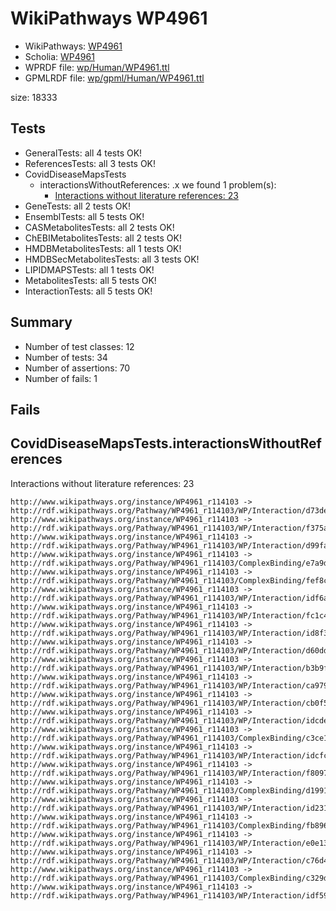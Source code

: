 # WikiPathways WP4961

* WikiPathways: [WP4961](https://identifiers.org/wikipathways:WP4961)
* Scholia: [WP4961](https://scholia.toolforge.org/wikipathways/WP4961)
* WPRDF file: [wp/Human/WP4961.ttl](../wp/Human/WP4961.ttl)
* GPMLRDF file: [wp/gpml/Human/WP4961.ttl](../wp/gpml/Human/WP4961.ttl)

size: 18333
## Tests
* GeneralTests: all 4 tests OK!
* ReferencesTests: all 3 tests OK!
* CovidDiseaseMapsTests
    * interactionsWithoutReferences: .x we found 1 problem(s):
        * [Interactions without literature references: 23](#9701cd03)
* GeneTests: all 2 tests OK!
* EnsemblTests: all 5 tests OK!
* CASMetabolitesTests: all 2 tests OK!
* ChEBIMetabolitesTests: all 2 tests OK!
* HMDBMetabolitesTests: all 1 tests OK!
* HMDBSecMetabolitesTests: all 3 tests OK!
* LIPIDMAPSTests: all 1 tests OK!
* MetabolitesTests: all 5 tests OK!
* InteractionTests: all 5 tests OK!


## Summary

* Number of test classes: 12
* Number of tests: 34
* Number of assertions: 70
* Number of fails: 1

## Fails

<a name="9701cd03" />

## CovidDiseaseMapsTests.interactionsWithoutReferences

Interactions without literature references: 23
```
http://www.wikipathways.org/instance/WP4961_r114103 -> http://rdf.wikipathways.org/Pathway/WP4961_r114103/WP/Interaction/d73de
http://www.wikipathways.org/instance/WP4961_r114103 -> http://rdf.wikipathways.org/Pathway/WP4961_r114103/WP/Interaction/f375a
http://www.wikipathways.org/instance/WP4961_r114103 -> http://rdf.wikipathways.org/Pathway/WP4961_r114103/WP/Interaction/d99fa
http://www.wikipathways.org/instance/WP4961_r114103 -> http://rdf.wikipathways.org/Pathway/WP4961_r114103/ComplexBinding/e7a9d
http://www.wikipathways.org/instance/WP4961_r114103 -> http://rdf.wikipathways.org/Pathway/WP4961_r114103/ComplexBinding/fef8c
http://www.wikipathways.org/instance/WP4961_r114103 -> http://rdf.wikipathways.org/Pathway/WP4961_r114103/WP/Interaction/idf6aa73a2
http://www.wikipathways.org/instance/WP4961_r114103 -> http://rdf.wikipathways.org/Pathway/WP4961_r114103/WP/Interaction/fc1c4
http://www.wikipathways.org/instance/WP4961_r114103 -> http://rdf.wikipathways.org/Pathway/WP4961_r114103/WP/Interaction/id8f3d31d3
http://www.wikipathways.org/instance/WP4961_r114103 -> http://rdf.wikipathways.org/Pathway/WP4961_r114103/WP/Interaction/d60dd
http://www.wikipathways.org/instance/WP4961_r114103 -> http://rdf.wikipathways.org/Pathway/WP4961_r114103/WP/Interaction/b3b9f
http://www.wikipathways.org/instance/WP4961_r114103 -> http://rdf.wikipathways.org/Pathway/WP4961_r114103/WP/Interaction/ca979
http://www.wikipathways.org/instance/WP4961_r114103 -> http://rdf.wikipathways.org/Pathway/WP4961_r114103/WP/Interaction/cb0f5
http://www.wikipathways.org/instance/WP4961_r114103 -> http://rdf.wikipathways.org/Pathway/WP4961_r114103/WP/Interaction/idcde3e513
http://www.wikipathways.org/instance/WP4961_r114103 -> http://rdf.wikipathways.org/Pathway/WP4961_r114103/ComplexBinding/c3ce1
http://www.wikipathways.org/instance/WP4961_r114103 -> http://rdf.wikipathways.org/Pathway/WP4961_r114103/WP/Interaction/idcfcc5c05
http://www.wikipathways.org/instance/WP4961_r114103 -> http://rdf.wikipathways.org/Pathway/WP4961_r114103/WP/Interaction/f8097
http://www.wikipathways.org/instance/WP4961_r114103 -> http://rdf.wikipathways.org/Pathway/WP4961_r114103/ComplexBinding/d1991
http://www.wikipathways.org/instance/WP4961_r114103 -> http://rdf.wikipathways.org/Pathway/WP4961_r114103/WP/Interaction/id231333be
http://www.wikipathways.org/instance/WP4961_r114103 -> http://rdf.wikipathways.org/Pathway/WP4961_r114103/ComplexBinding/fb896
http://www.wikipathways.org/instance/WP4961_r114103 -> http://rdf.wikipathways.org/Pathway/WP4961_r114103/WP/Interaction/e0e13
http://www.wikipathways.org/instance/WP4961_r114103 -> http://rdf.wikipathways.org/Pathway/WP4961_r114103/WP/Interaction/c76d4
http://www.wikipathways.org/instance/WP4961_r114103 -> http://rdf.wikipathways.org/Pathway/WP4961_r114103/ComplexBinding/c329d
http://www.wikipathways.org/instance/WP4961_r114103 -> http://rdf.wikipathways.org/Pathway/WP4961_r114103/WP/Interaction/idf594d3e0

```
